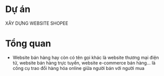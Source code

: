 # Dự án 
XÂY DỰNG WEBSITE SHOPEE 
# Tổng quan 
- Website bán hàng hay còn có tên gọi khác là website thương mại điện tử, website bán hàng trực tuyến, website e-commerce bán hàng... là công cụ trao đổi hàng hóa
online giữa người bán với người mua 
